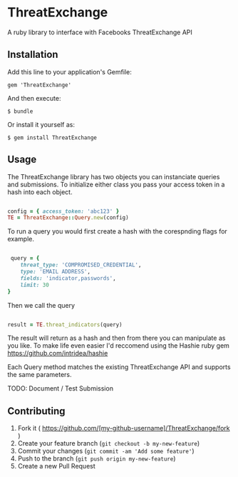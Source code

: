 # ThreatExchange

A ruby library to interface with Facebooks ThreatExchange API

## Installation

Add this line to your application's Gemfile:

    gem 'ThreatExchange'

And then execute:

    $ bundle

Or install it yourself as:

    $ gem install ThreatExchange

## Usage

The ThreatExchange library has two objects you can instanciate queries and
submissions. To initialize either class you pass your access token in a hash into each object.

```ruby

config = { access_token: 'abc123' }
TE = ThreatExchange::Query.new(config)

```

To run a query you would first create a hash with the corespnding flags for example.
```ruby

 query = { 
    threat_type: 'COMPROMISED_CREDENTIAL',
	type: 'EMAIL ADDRESS',
	fields: 'indicator,passwords',
	limit: 30
}
```

Then we call the query 
```ruby

result = TE.threat_indicators(query)
```

The result will return as a hash and then from there you can manipulate as you like.
To make life even easier I'd reccomend using the Hashie ruby gem https://github.com/intridea/hashie

Each Query method matches the existing ThreatExchange API and supports the same parameters. 



TODO: Document / Test Submission


## Contributing

1. Fork it ( https://github.com/[my-github-username]/ThreatExchange/fork )
2. Create your feature branch (`git checkout -b my-new-feature`)
3. Commit your changes (`git commit -am 'Add some feature'`)
4. Push to the branch (`git push origin my-new-feature`)
5. Create a new Pull Request
